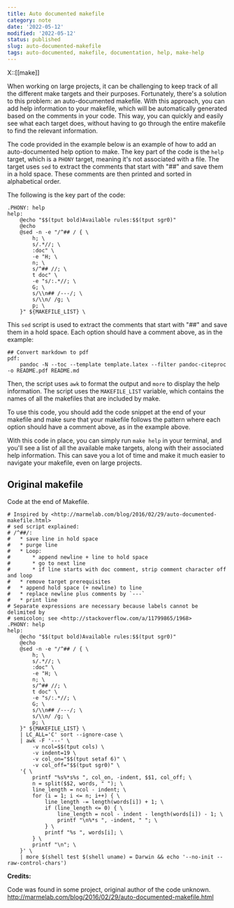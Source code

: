 ```yaml
---
title: Auto documented makefile
category: note
date: '2022-05-12'
modified: '2022-05-12'
status: published
slug: auto-documented-makefile
tags: auto-documented, makefile, documentation, help, make-help
---
```

X::[[make]]

When working on large projects, it can be challenging to keep track of all the different make targets and their purposes. Fortunately, there's a solution to this problem: an auto-documented makefile. With this approach, you can add help information to your makefile, which will be automatically generated based on the comments in your code. This way, you can quickly and easily see what each target does, without having to go through the entire makefile to find the relevant information.

The code provided in the example below is an example of how to add an auto-documented help option to make. The key part of the code is the `help` target, which is a `PHONY` target, meaning it's not associated with a file. The target uses `sed` to extract the comments that start with "##" and save them in a hold space. These comments are then printed and sorted in alphabetical order.

The following is the key part of the code:
```
.PHONY: help
help:
	@echo "$$(tput bold)Available rules:$$(tput sgr0)"
	@echo
	@sed -n -e "/^## / { \
		h; \
		s/.*//; \
		:doc" \
		-e "H; \
		n; \
		s/^## //; \
		t doc" \
		-e "s/:.*//; \
		G; \
		s/\\n## /---/; \
		s/\\n/ /g; \
		p; \
	}" ${MAKEFILE_LIST} \

```

This `sed` script is used to extract the comments that start with "##" and save them in a hold space. Each option should have a comment above, as in the example:

```
## Convert markdown to pdf
pdf:	
	pandoc -N --toc --template template.latex --filter pandoc-citeproc -o README.pdf README.md
```

Then, the script uses `awk` to format the output and `more` to display the help information. The script uses the `MAKEFILE_LIST` variable, which contains the names of all the makefiles that are included by make.

To use this code, you should add the code snippet at the end of your makefile and make sure that your makefile follows the pattern where each option should have a comment above, as in the example above.

With this code in place, you can simply run `make help` in your terminal, and you'll see a list of all the available make targets, along with their associated help information. This can save you a lot of time and make it much easier to navigate your makefile, even on large projects.


## Original makefile

Code at the end of Makefile.
```
# Inspired by <http://marmelab.com/blog/2016/02/29/auto-documented-makefile.html>
# sed script explained:
# /^##/:
# 	* save line in hold space
# 	* purge line
# 	* Loop:
# 		* append newline + line to hold space
# 		* go to next line
# 		* if line starts with doc comment, strip comment character off and loop
# 	* remove target prerequisites
# 	* append hold space (+ newline) to line
# 	* replace newline plus comments by `---`
# 	* print line
# Separate expressions are necessary because labels cannot be delimited by
# semicolon; see <http://stackoverflow.com/a/11799865/1968>
.PHONY: help
help:
	@echo "$$(tput bold)Available rules:$$(tput sgr0)"
	@echo
	@sed -n -e "/^## / { \
		h; \
		s/.*//; \
		:doc" \
		-e "H; \
		n; \
		s/^## //; \
		t doc" \
		-e "s/:.*//; \
		G; \
		s/\\n## /---/; \
		s/\\n/ /g; \
		p; \
	}" ${MAKEFILE_LIST} \
	| LC_ALL='C' sort --ignore-case \
	| awk -F '---' \
		-v ncol=$$(tput cols) \
		-v indent=19 \
		-v col_on="$$(tput setaf 6)" \
		-v col_off="$$(tput sgr0)" \
	'{ \
		printf "%s%*s%s ", col_on, -indent, $$1, col_off; \
		n = split($$2, words, " "); \
		line_length = ncol - indent; \
		for (i = 1; i <= n; i++) { \
			line_length -= length(words[i]) + 1; \
			if (line_length <= 0) { \
				line_length = ncol - indent - length(words[i]) - 1; \
				printf "\n%*s ", -indent, " "; \
			} \
			printf "%s ", words[i]; \
		} \
		printf "\n"; \
	}' \
	| more $(shell test $(shell uname) = Darwin && echo '--no-init --raw-control-chars')
```


**Credits:**

Code was found in some project, original author of the code unknown.
http://marmelab.com/blog/2016/02/29/auto-documented-makefile.html
